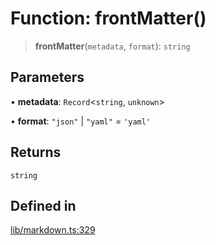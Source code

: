 # Function: frontMatter()

> **frontMatter**(`metadata`, `format`): `string`

## Parameters

• **metadata**: `Record`\<`string`, `unknown`\>

• **format**: `"json"` \| `"yaml"` = `'yaml'`

## Returns

`string`

## Defined in

[lib/markdown.ts:329](https://github.com/AgentEnder/markdown-factory/blob/2edbf76b627cbe956c348c7a77ef5e7f1870acac/packages/markdown-factory/src/lib/markdown.ts#L329)
